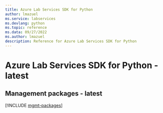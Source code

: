 ```yaml
---
title: Azure Lab Services SDK for Python
author: lmazuel
ms.service: labservices
ms.devlang: python
ms.topic: reference
ms.data: 09/27/2022
ms.author: lmazuel
description: Reference for Azure Lab Services SDK for Python
---
```

# Azure Lab Services SDK for Python - latest

## Management packages - latest
[!INCLUDE [mgmt-packages](lab-services-mgmt-index.md)]